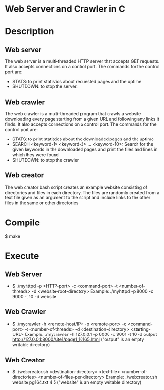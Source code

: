 # Web Server and Crawler in C

# Description
## Web server
The web server is a multi-threaded HTTP server that accepts GET requests. It also accepts connections on a control port.
The commands for the control port are:
- STATS: to print statistics about requested pages and the uptime
- SHUTDOWN: to stop the server.
## Web crawler
The web crawler is a multi-threaded program that crawls a website downloading every page starting from a given URL and following any links it finds.
It also accepts connections on a control port. The commands for the control port are:
- STATS: to print statistics about the downloaded pages and the uptime
- SEARCH \<keyword-1> \<keyword-2> ... \<keyword-10>: Search for the given keywords in the downloaded pages and print the files and lines
in which they were found
- SHUTDOWN: to stop the crawler
## Web creator
The web creator bash script creates an example website consisting of directories and files in each directory. The files
are randomly created from a text file given as an argument to the script and include links to the other files in the same
or other directories


# Compile
$ make


# Execute
## Web Server
- $ ./myhttpd -p \<HTTP-port> -c \<command-port> -t \<number-of-threads> -d \<website-root-directory>
Example: ./myhttpd -p 8000 -c 9000 -t 10 -d website

## Web Crawler
- $ ./mycrawler -h \<remote-host/IP> -p \<remote-port> -c \<command-port> -t \<number-of-threads> -d \<destination-directory> \<starting-URL>
Example: ./mycrawler -h 127.0.0.1 -p 8000 -c 9001 -t 10 -d output http://127.0.0.1:8000/site1/page1_16165.html
("output" is an empty writable directory)

## Web Creator
- $ ./webcreator.sh \<destination-directory> \<text-file> \<number-of-directories> \<number-of-files-per-directory>
Example: ./webcreator.sh website pg164.txt 4 5
("website" is an empty writable directory)
